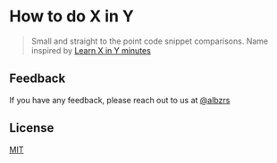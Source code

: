 # How to do X in Y

> Small and straight to the point code snippet comparisons. Name inspired by [Learn X in Y minutes](https://learnxinyminutes.com/)

## Feedback

If you have any feedback, please reach out to us at [@albzrs](https://twitter.com/albzrs)

## License

[MIT](https://choosealicense.com/licenses/mit/)
